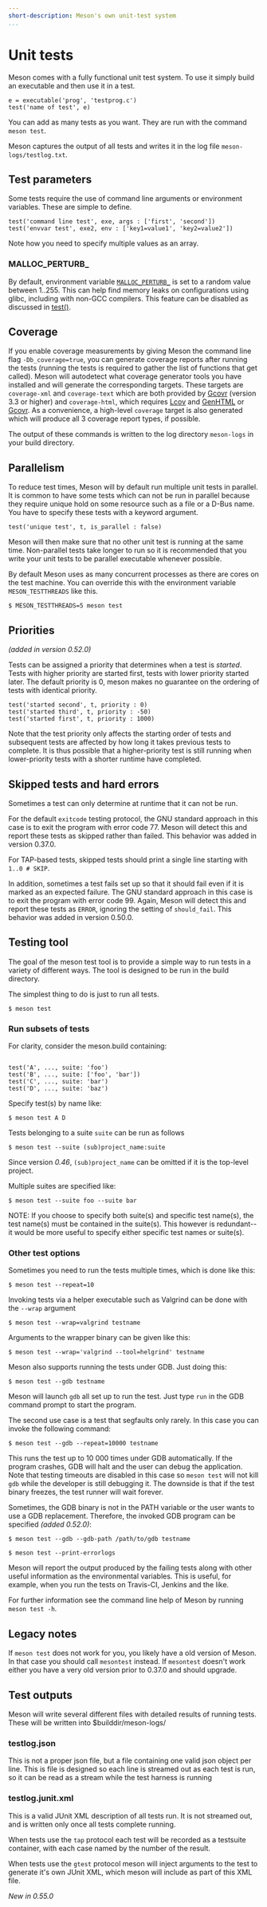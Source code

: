 ```yaml
---
short-description: Meson's own unit-test system
...
```


# Unit tests

Meson comes with a fully functional unit test system. To use it simply build
an executable and then use it in a test.

```meson
e = executable('prog', 'testprog.c')
test('name of test', e)
```

You can add as many tests as you want. They are run with the command `meson
test`.

Meson captures the output of all tests and writes it in the log file
`meson-logs/testlog.txt`.

## Test parameters

Some tests require the use of command line arguments or environment
variables. These are simple to define.

```meson
test('command line test', exe, args : ['first', 'second'])
test('envvar test', exe2, env : ['key1=value1', 'key2=value2'])
```

Note how you need to specify multiple values as an array.

### MALLOC_PERTURB_

By default, environment variable
[`MALLOC_PERTURB_`](http://man7.org/linux/man-pages/man3/mallopt.3.html) is
set to a random value between 1..255. This can help find memory leaks on
configurations using glibc, including with non-GCC compilers. This feature
can be disabled as discussed in [test()](Reference-manual.md#test).

## Coverage

If you enable coverage measurements by giving Meson the command line flag
`-Db_coverage=true`, you can generate coverage reports after running the
tests (running the tests is required to gather the list of functions that get
called). Meson will autodetect what coverage generator tools you have
installed and will generate the corresponding targets. These targets are
`coverage-xml` and `coverage-text` which are both provided by
[Gcovr](http://gcovr.com) (version 3.3 or higher) and `coverage-html`, which
requires [Lcov](https://ltp.sourceforge.io/coverage/lcov.php) and
[GenHTML](https://linux.die.net/man/1/genhtml) or [Gcovr](http://gcovr.com).
As a convenience, a high-level `coverage` target is also generated which will
produce all 3 coverage report types, if possible.

The output of these commands is written to the log directory `meson-logs` in
your build directory.

## Parallelism

To reduce test times, Meson will by default run multiple unit tests in
parallel. It is common to have some tests which can not be run in parallel
because they require unique hold on some resource such as a file or a D-Bus
name. You have to specify these tests with a keyword argument.

```meson
test('unique test', t, is_parallel : false)
```

Meson will then make sure that no other unit test is running at the same
time. Non-parallel tests take longer to run so it is recommended that you
write your unit tests to be parallel executable whenever possible.

By default Meson uses as many concurrent processes as there are cores on the
test machine. You can override this with the environment variable
`MESON_TESTTHREADS` like this.

```console
$ MESON_TESTTHREADS=5 meson test
```

## Priorities

*(added in version 0.52.0)*

Tests can be assigned a priority that determines when a test is *started*.
Tests with higher priority are started first, tests with lower priority
started later. The default priority is 0, meson makes no guarantee on the
ordering of tests with identical priority.

```meson
test('started second', t, priority : 0)
test('started third', t, priority : -50)
test('started first', t, priority : 1000)
```

Note that the test priority only affects the starting order of tests and
subsequent tests are affected by how long it takes previous tests to
complete. It is thus possible that a higher-priority test is still running
when lower-priority tests with a shorter runtime have completed.

## Skipped tests and hard errors

Sometimes a test can only determine at runtime that it can not be run.

For the default `exitcode` testing protocol, the GNU standard approach in
this case is to exit the program with error code 77. Meson will detect this
and report these tests as skipped rather than failed. This behavior was added
in version 0.37.0.

For TAP-based tests, skipped tests should print a single line starting with
`1..0 # SKIP`.

In addition, sometimes a test fails set up so that it should fail even if it
is marked as an expected failure. The GNU standard approach in this case is
to exit the program with error code 99. Again, Meson will detect this and
report these tests as `ERROR`, ignoring the setting of `should_fail`. This
behavior was added in version 0.50.0.

## Testing tool

The goal of the meson test tool is to provide a simple way to run tests in a
variety of different ways. The tool is designed to be run in the build
directory.

The simplest thing to do is just to run all tests.

```console
$ meson test
```

### Run subsets of tests

For clarity, consider the meson.build containing:

```meson

test('A', ..., suite: 'foo')
test('B', ..., suite: ['foo', 'bar'])
test('C', ..., suite: 'bar')
test('D', ..., suite: 'baz')

```

Specify test(s) by name like:

```console
$ meson test A D
```

Tests belonging to a suite `suite` can be run as follows

```console
$ meson test --suite (sub)project_name:suite
```

Since version *0.46*, `(sub)project_name` can be omitted if it is the
top-level project.

Multiple suites are specified like:

```console
$ meson test --suite foo --suite bar
```

NOTE: If you choose to specify both suite(s) and specific test name(s), the
test name(s) must be contained in the suite(s). This however is redundant--
it would be more useful to specify either specific test names or suite(s).

### Other test options

Sometimes you need to run the tests multiple times, which is done like this:

```console
$ meson test --repeat=10
```

Invoking tests via a helper executable such as Valgrind can be done with the
`--wrap` argument

```console
$ meson test --wrap=valgrind testname
```

Arguments to the wrapper binary can be given like this:

```console
$ meson test --wrap='valgrind --tool=helgrind' testname
```

Meson also supports running the tests under GDB. Just doing this:

```console
$ meson test --gdb testname
```

Meson will launch `gdb` all set up to run the test. Just type `run` in the
GDB command prompt to start the program.

The second use case is a test that segfaults only rarely. In this case you
can invoke the following command:

```console
$ meson test --gdb --repeat=10000 testname
```

This runs the test up to 10 000 times under GDB automatically. If the program
crashes, GDB will halt and the user can debug the application. Note that
testing timeouts are disabled in this case so `meson test` will not kill
`gdb` while the developer is still debugging it. The downside is that if the
test binary freezes, the test runner will wait forever.

Sometimes, the GDB binary is not in the PATH variable or the user wants to
use a GDB replacement. Therefore, the invoked GDB program can be specified
*(added 0.52.0)*:

```console
$ meson test --gdb --gdb-path /path/to/gdb testname
```

```console
$ meson test --print-errorlogs
```

Meson will report the output produced by the failing tests along with other
useful information as the environmental variables. This is useful, for
example, when you run the tests on Travis-CI, Jenkins and the like.

For further information see the command line help of Meson by running `meson
test -h`.

## Legacy notes

If `meson test` does not work for you, you likely have a old version of
Meson. In that case you should call `mesontest` instead. If `mesontest`
doesn't work either you have a very old version prior to 0.37.0 and should
upgrade.

## Test outputs

Meson will write several different files with detailed results of running
tests. These will be written into $builddir/meson-logs/

### testlog.json

This is not a proper json file, but a file containing one valid json object
per line. This is file is designed so each line is streamed out as each test
is run, so it can be read as a stream while the test harness is running

### testlog.junit.xml

This is a valid JUnit XML description of all tests run. It is not streamed
out, and is written only once all tests complete running.

When tests use the `tap` protocol each test will be recorded as a testsuite
container, with each case named by the number of the result.

When tests use the `gtest` protocol meson will inject arguments to the test
to generate it's own JUnit XML, which meson will include as part of this XML
file.

*New in 0.55.0*
